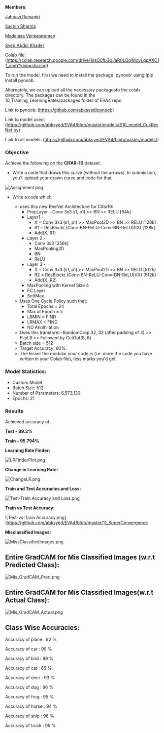 **Members:**

[Jahnavi Ramagiri](https://canvas.instructure.com/courses/1804302/users/25685093)

[Sachin Sharma](https://canvas.instructure.com/courses/1804302/users/23724529)

[Madalasa Venkataraman](https://canvas.instructure.com/courses/1804302/users/25685106)

[Syed Abdul Khader](https://canvas.instructure.com/courses/1804302/users/25685109)

Colab file:(https://colab.research.google.com/drive/1ssQ0fLGoJaR0LQqiMovLqpAXC11_oaeY?usp=sharing)


To run the model, first we need to install the package 'pynoob' using !pip install pynoob.

Alternately, we can upload all the necessary packagesto the colab directory. The packages can be found in the 10_Training_LearningRates/packages folder of EVA4 repo.

Link to pynoob: (https://github.com/abksyed/pynoob)

Link to model used: (https://github.com/abksyed/EVA4/blob/master/models/S10_model_CusResNet.py)

Link to all models: (https://github.com/abksyed/EVA4/blob/master/models/)

### **Objective**

Achieve the following on the **CIFAR-10** dataset:

- Write a code that draws this curve (without the arrows). In submission, you'll upload your drawn curve and code for that

![Assignment.png](https://github.com/abksyed/EVA4/blob/master/11_SuperConvergence/Images/Assignment.png)

- Write a code which

    - uses this new ResNet Architecture for Cifar10:
        - PrepLayer - Conv 3x3 s1, p1) >> BN >> RELU [64k]
        - Layer1 -
            - X = Conv 3x3 (s1, p1) >> MaxPool2D >> BN >> RELU [128k]
            - R1 = ResBlock( (Conv-BN-ReLU-Conv-BN-ReLU))(X) [128k] 
            - Add(X, R1)
        - Layer 2 -
            - Conv 3x3 [256k]
            - MaxPooling2D
            - BN
            - ReLU
        - Layer 3 -
            - X = Conv 3x3 (s1, p1) >> MaxPool2D >> BN >> RELU [512k]
            - R2 = ResBlock( (Conv-BN-ReLU-Conv-BN-ReLU))(X) [512k]
            - Add(X, R2)
        - MaxPooling with Kernel Size 4
        - FC Layer 
        - SoftMax
    - Uses One Cycle Policy such that:
        - Total Epochs = 24
        - Max at Epoch = 5
        - LRMIN = FIND
        - LRMAX = FIND
        - NO Annihilation
    - Uses this transform -RandomCrop 32, 32 (after padding of 4) >> FlipLR >> Followed by CutOut(8, 8)
    - Batch size = 512
    - Target Accuracy: 90%. 
    - The lesser the modular your code is (i.e. more the code you have written in your Colab file), less marks you'd get

### **Model Statistics:**

- Custom Model 
- Batch Size: 512
- Number of Parameters: 6,573,130
- Epochs: 21

### **Results**

Achieved accuracy of

**Test - 89.2%**

**Train - 95.794%**

**Learning Rate Finder:**

![LRFinderPlot.png](https://github.com/abksyed/EVA4/blob/master/11_SuperConvergence/Images/LRFinderPlot.png)


**Change in Learning Rate:**

![ChangeLR.png](https://github.com/abksyed/EVA4/blob/master/11_SuperConvergence/Images/OneCycleLR.png)


**Train and Test Accuracies and Loss:**

![Test-Train Accuracy and Loss.png](https://github.com/abksyed/EVA4/blob/master/11_SuperConvergence/Images/TrainTestLossAcc.png)

**Train vs Test Accuracy:**

![Test-vs-Train Accuracy.png](https://github.com/abksyed/EVA4/blob/master/11_SuperConvergence

**Misclassified Images:**

![MissClassifiedImages.png](https://github.com/abksyed/EVA4/blob/master/11_SuperConvergence/Images/MisClassify.png)


## **Entire GradCAM for Mis Classified Images (w.r.t Predicted Class):**
![Mis_GradCAM_Pred.png](https://github.com/abksyed/EVA4/blob/master/11_SuperConvergence/Images/Mis_GradCAM_Pred.png)

## **Entire GradCAM for Mis Classified Images(w.r.t Actual Class):**
![Mis_GradCAM_Actual.png](https://github.com/abksyed/EVA4/blob/master/11_SuperConvergence/Images/Mis_GradCAM_Actual.png)


## **Class Wise Accuracies:**

Accuracy of plane : 92 %

Accuracy of   car : 95 %

Accuracy of  bird : 89 %

Accuracy of   cat : 85 %

Accuracy of  deer : 93 %

Accuracy of   dog : 86 %

Accuracy of  frog : 95 %

Accuracy of horse : 94 %

Accuracy of  ship : 96 %

Accuracy of truck : 95 %